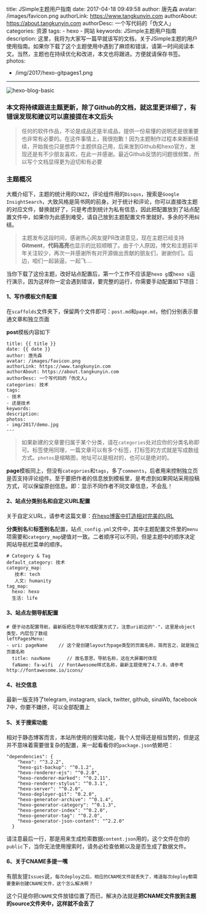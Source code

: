 title: JSimple主题用户指南
date: 2017-04-18 09:49:58
author: 唐先森
avatar: /images/favicon.png
authorLink: https://www.tangkunyin.com
authorAbout: https://about.tangkunyin.com
authorDesc: 一个写代码的「伪文人」
categories: 资源
tags:
	- hexo
	- 网站
keywords: JSimple主题用户指南
description: 这里，我将为大家写一篇早就该写的文档，关于JSimple主题的用户使用指南。如果你下载了这个主题使用中遇到了麻烦和错误，请第一时间阅读本文。当然，主题也在持续优化和改进，本文也将跟进。方便就请保存书签。
photos:
  - /img/2017/hexo-gitpages1.png
---

![hexo-blog-basic](/img/2017/hexo-blog-basic.jpg)

### 本文将持续跟进主题更新，除了Github的文档，就这里更详细了，有错误发现和建议可以直接提在本文后头

> 任何的软件作品，不论是成品还是半成品，提供一份易懂的说明还是很重要也非常有必要的。在这件事情上，我很抱歉！因为主题制作过程本来断断续续，开始我也只是想弄个主题供自己用，后来发到Github和hexo官方，发现还是有不少朋友喜欢，在此一并感谢。最近Github反馈的问题很频繁，所以写个文档显得更为迫切和有必要

### 主题概况

大概介绍下，主题的统计用的`CNZZ`，评论组件用的`Disqus`，搜索是`Google InsightSearch`，大致风格是简书网的前身。对于统计和评论，你可以直接改主题的对应文件，替换就好了，只是考虑到统计为私有信息，因此把配置放到了站点配置文件中，如果你为此感到难受，请自己放到主题配置文件里就好。多余的不用纠结。

> 主题发布这段时间，感谢热心网友提PR改进意见，现在主题已经支持**Gitment**，**代码高亮**也显示的比较顺眼了。由于个人原因，博文和主题前半年关注较少，再次一并感谢所有对开源做出贡献的朋友们，谢谢你们。后边，咱们一起装逼，一起飞....

当你下载了这份主题，改好站点配置后，第一个工作不应该是`hexo g`或`hexo s`运行演示，因为这样你一定会遇到错误，要完整的运行，你需要手动配置如下项目：

#### 1、写作模板文件配置

在`scaffolds`文件夹下，保留两个文件即可：`post.md`和`page.md`，他们分别表示普通文章和独立页面

**post**模板内容如下

```
title: {{ title }}
date: {{ date }}
author: 唐先森
avatar: /images/favicon.png
authorLink: https://www.tangkunyin.com
authorAbout: https://about.tangkunyin.com
authorDesc: 一个写代码的「伪文人」
categories: 技术
tags: 
- 技术
- 还是技术
keywords: 
description: 
photos: 
- img/2017/demo.jpg
---
```

> 如果新建的文章要归属于某个分类，请在`categories`处对应你的分类名称即可。标签使用同理，一篇文章可以有多个标签，打标签的方式就是写成数组方式。`photos`是缩略图，地址可以是相对的，也可以是绝对的。

**page**模板同上，但没有`categories`和`tags`，多了`comments`，后者用来控制独立页是否支持评论组件。至于要把作者的信息放到模板里，是考虑到如果网站采用投稿方式，可以保留原创信息。即：显示不同作者不同文章信息，不会乱！

#### 2、站点分类别名和自定义URL配置

关于自定义URL，请参考这篇文章：[在hexo博客中打造相对完美的URL](https://shuoit.net/tech/build-perfect-url-in-hexo.html)

**分类别名**和**标签别名**配置，站点`_config.yml`文件中，其中主题配置文件里的`menu`项需要和`category_map`键值对一致。二者顺序可以不同，但是主题中的顺序决定网站导航栏菜单的顺序。

```
# Category & Tag
default_category: 技术
category_map:
   技术: tech
   人文: humanity
tag_map:
  hexo: hexo
  生活: life
```


#### 3、站点左侧导航配置

```
# 便于动态配置导航，最新版把左导航写成配置方式了。注意uri前边的"-"，这里是object类型，内层包了数组
leftPagesMenu:
- uri: pageName    // 这个是创建layout为page类型的页面名称，简而言之，就是独立页面名称
  title: navName	  // 故名意思，导航名称，这在大屏幕时体现 
  faName: fa-wifi  // FontAwesome样式名称，最新主题使用了4.7.0，请参考http://fontawesome.io/icons/
```



#### 4、社交信息

最新一版支持了telegram, instagram, slack, twitter, github, sinaWb, facebook 7中，你要不嫌挤，可以全部配置上


#### 5、关于搜索功能

相对于静态博客而言，本站所使用的搜索功能，我个人觉得还是相当赞的，但是这并不意味着需要很复杂的配置，来一起看看你的`package.json`依赖吧：

```
"dependencies": {
    "hexo": "^3.2.2",
    "hexo-git-backup": "^0.1.2",
    "hexo-renderer-ejs": "^0.2.0",
    "hexo-renderer-marked": "^0.2.11",
    "hexo-renderer-stylus": "^0.3.1",
    "hexo-server": "^0.2.0",
    "hexo-deployer-git": "0.2.0",
    "hexo-generator-archive": "^0.1.4",
    "hexo-generator-category": "^0.1.3",
    "hexo-generator-index": "^0.2.0",
    "hexo-generator-tag": "^0.2.0",
    "hexo-generator-json-content": "^2.2.0"
  }
```

请注意最后一行，那是用来生成检索数据`content.json`用的，这个文件在你的`public`下，当你无法使用搜索时，请务必检查依赖以及是否生成了数据文件。

#### 6、关于CNAME多提一嘴

有朋友提`Issues`说，`每次deploy之后，相应的CNAME文件就丢失了，难道每次deploy都需要重新创建CNAME文件，这个怎么解决啊？`

这个只是你把`CNAME`文件放错位置了而已，解决办法就是**把CNAME文件放到主题的source文件夹中，这样就不会丢了**








